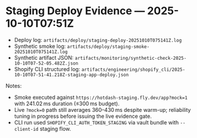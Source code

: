 # Staging Deploy Evidence — 2025-10-10T07:51Z

- Deploy log: `artifacts/deploy/staging-deploy-20251010T075141Z.log`
- Synthetic smoke log: `artifacts/deploy/staging-smoke-20251010T075141Z.log`
- Synthetic artifact JSON: `artifacts/monitoring/synthetic-check-2025-10-10T07-52-05.482Z.json`
- Shopify CLI structured log: `artifacts/engineering/shopify_cli/2025-10-10T07-51-41.218Z-staging-app-deploy.json`

Notes:
- Smoke executed against `https://hotdash-staging.fly.dev/app?mock=1` with 241.02 ms duration (≤300 ms budget).
- Live `?mock=0` path still averages 360–430 ms despite warm-up; reliability tuning in progress before issuing the live evidence gate.
- CLI run used `SHOPIFY_CLI_AUTH_TOKEN_STAGING` via vault bundle with `--client-id` staging flow.
